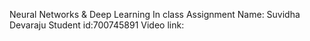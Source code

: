Neural Networks & Deep Learning In class Assignment Name: Suvidha Devaraju Student id:700745891 
Video link:
